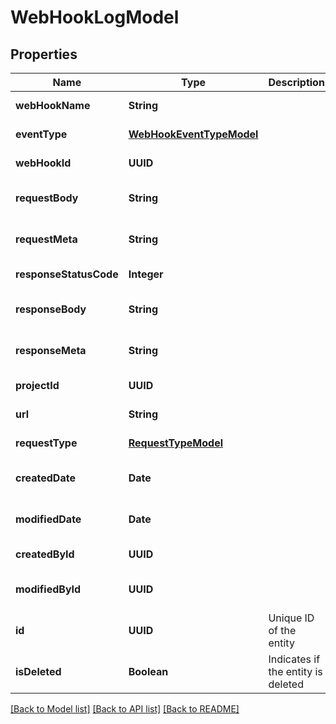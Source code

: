 # WebHookLogModel
## Properties

| Name | Type | Description | Notes |
|------------ | ------------- | ------------- | -------------|
| **webHookName** | **String** |  | [default to null] |
| **eventType** | [**WebHookEventTypeModel**](WebHookEventTypeModel.md) |  | [default to null] |
| **webHookId** | **UUID** |  | [default to null] |
| **requestBody** | **String** |  | [optional] [default to null] |
| **requestMeta** | **String** |  | [optional] [default to null] |
| **responseStatusCode** | **Integer** |  | [default to null] |
| **responseBody** | **String** |  | [optional] [default to null] |
| **responseMeta** | **String** |  | [optional] [default to null] |
| **projectId** | **UUID** |  | [default to null] |
| **url** | **String** |  | [default to null] |
| **requestType** | [**RequestTypeModel**](RequestTypeModel.md) |  | [default to null] |
| **createdDate** | **Date** |  | [optional] [default to null] |
| **modifiedDate** | **Date** |  | [optional] [default to null] |
| **createdById** | **UUID** |  | [default to null] |
| **modifiedById** | **UUID** |  | [optional] [default to null] |
| **id** | **UUID** | Unique ID of the entity | [default to null] |
| **isDeleted** | **Boolean** | Indicates if the entity is deleted | [default to null] |

[[Back to Model list]](../README.md#documentation-for-models) [[Back to API list]](../README.md#documentation-for-api-endpoints) [[Back to README]](../README.md)

